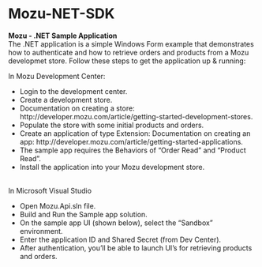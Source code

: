 Mozu-NET-SDK
============

<B>Mozu - .NET Sample Application</b>
<br>
The .NET application is a simple Windows Form example that demonstrates how to authenticate and how to retrieve orders and products from a Mozu developmet store.  Follow these steps to get the application up & running:
<br>

In Mozu Development Center:<br>
<ul>
<li>Login to the development center.</li>
<li>Create a development store.</li>
<li>Documentation on creating a store: http://developer.mozu.com/article/getting-started-development-stores.</li>
<li>Populate the store with some initial products and orders.</li>
<li>Create an application of type Extension: Documentation on creating an app: http://developer.mozu.com/article/getting-started-applications.</li>
<li>The sample app requires the Behaviors of “Order Read” and “Product Read”.</li>
<li>Install the application into your Mozu development store.</li>
</ul>
<br>
In Microsoft Visual Studio<br>

<ul>
<li>Open Mozu.Api.sln file.</li>
<li>Build and Run the Sample app solution.</li>
<li>On the sample app UI (shown below), select the “Sandbox” environment.</li>
<li>Enter the application ID and Shared Secret (from Dev Center).</li>
<li>After authentication, you’ll be able to launch UI’s for retrieving products and orders.</li>
</ul>

